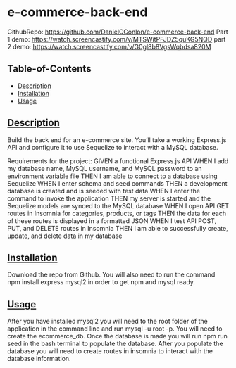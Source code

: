 # e-commerce-back-end

GithubRepo: https://github.com/DanielCConlon/e-commerce-back-end
Part 1 demo: https://watch.screencastify.com/v/MTSWitPFJDZ5quKG5NQD
part 2 demo: https://watch.screencastify.com/v/G0gl8b8VgsWqbdsa820M

## Table-of-Contents

- [Description](#description)
- [Installation](#installation)
- [Usage](#usage)

## [Description](#table-of-contents)

Build the back end for an e-commerce site. You’ll take a working Express.js API and configure it to use Sequelize to interact with a MySQL database.

Requirements for the project:
GIVEN a functional Express.js API
WHEN I add my database name, MySQL username, and MySQL password to an environment variable file
THEN I am able to connect to a database using Sequelize
WHEN I enter schema and seed commands
THEN a development database is created and is seeded with test data
WHEN I enter the command to invoke the application
THEN my server is started and the Sequelize models are synced to the MySQL database
WHEN I open API GET routes in Insomnia for categories, products, or tags
THEN the data for each of these routes is displayed in a formatted JSON
WHEN I test API POST, PUT, and DELETE routes in Insomnia
THEN I am able to successfully create, update, and delete data in my database

## [Installation](#table-of-contents)

Download the repo from Github. You will also need to run the command npm install express mysql2 in order to get npm and mysql ready.

## [Usage](#table-of-contents)

After you have installed mysql2 you will need to the root folder of the application in the command line and run mysql -u root -p. You will need to create the ecommerce_db. Once the database is made you will run npm run seed in the bash terminal to populate the database. After you populate the database you will need to create routes in insomnia to interact with the database information.

